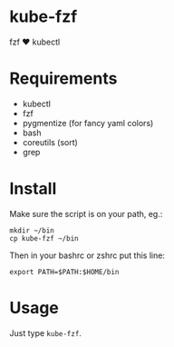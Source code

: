 # kube-fzf

fzf ❤️  kubectl

# Requirements

* kubectl
* fzf
* pygmentize (for fancy yaml colors)
* bash
* coreutils (sort)
* grep

# Install

Make sure the script is on your path, eg.:

```
mkdir ~/bin
cp kube-fzf ~/bin
```

Then in your bashrc or zshrc put this line:

```
export PATH=$PATH:$HOME/bin
```

# Usage

Just type `kube-fzf`.
